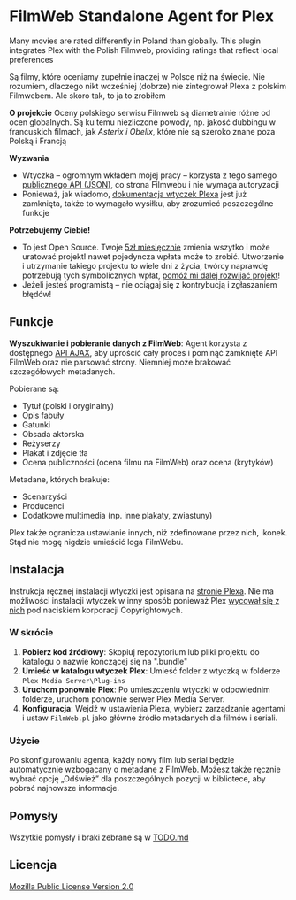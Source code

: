 # FilmWeb Standalone Agent for Plex

Many movies are rated differently in Poland than globally. This plugin integrates Plex with the Polish Filmweb, providing ratings that reflect local preferences

Są filmy, które oceniamy zupełnie inaczej w Polsce niż na świecie. Nie rozumiem, dlaczego nikt wcześniej (dobrze) nie zintegrował Plexa z polskim Filmwebem. Ale skoro tak, to ja to zrobiłem

**O projekcie**
Oceny polskiego serwisu Filmweb są diametralnie różne od ocen globalnych. Są ku temu niezliczone powody, np. jakość dubbingu w francuskich filmach, jak *Asterix i Obelix*, które nie są szeroko znane poza Polską i Francją

**Wyzwania**
- Wtyczka – ogromnym wkładem mojej pracy – korzysta z tego samego [publicznego API (JSON)](DOC_FILMWEB_API.md), co strona Filmwebu i nie wymaga autoryzacji
- Ponieważ, jak wiadomo, [dokumentacja wtyczek Plexa](DOC_PLEX_PLUGINS.md) jest już zamknięta, także to wymagało wysiłku, aby zrozumieć poszczególne funkcje

**Potrzebujemy Ciebie!**
- To jest Open Source. Twoje [5zł miesięcznie](https://buymeacoffee.com/dejniel) zmienia wszytko i może uratować projekt! nawet pojedyncza wpłata może to zrobić. Utworzenie i utrzymanie takiego projektu to wiele dni z życia, twórcy naprawdę potrzebują tych symbolicznych wpłat, [pomóż mi dalej rozwijać projekt](https://buymeacoffee.com/dejniel)!
- Jeżeli jesteś programistą – nie ociągaj się z kontrybucją i zgłaszaniem błędów!


## Funkcje

**Wyszukiwanie i pobieranie danych z FilmWeb**: Agent korzysta z dostępnego [API AJAX](DOC_FILMWEB_API.md), aby uprościć cały proces i pominąć zamknięte API FilmWeb oraz nie parsować strony. Niemniej może brakować szczegółowych metadanych.

Pobierane są:

- Tytuł (polski i oryginalny)
- Opis fabuły
- Gatunki
- Obsada aktorska
- Reżyserzy
- Plakat i zdjęcie tła
- Ocena publiczności (ocena filmu na FilmWeb) oraz ocena (krytyków)

Metadane, których brakuje:

- Scenarzyści
- Producenci
- Dodatkowe multimedia (np. inne plakaty, zwiastuny)

Plex także ogranicza ustawianie innych, niż zdefinowane przez nich, ikonek. Stąd nie mogę nigdzie umieścić loga FilmWebu.

## Instalacja

Instrukcja ręcznej instalacji wtyczki jest opisana na [stronie Plexa](https://support.plex.tv/articles/201187656-how-do-i-manually-install-a-plugin/). Nie ma możliwości instalacji wtyczek w inny sposób ponieważ Plex [wycował się z nich](https://forums.plex.tv/t/discontinuation-of-plugins-watch-later-recommended-and-cloud-sync/312312) pod naciskiem korporacji Copyrightowych.

### W skrócie

1. **Pobierz kod źródłowy**: Skopiuj repozytorium lub pliki projektu do katalogu o nazwie kończącej się na ".bundle"
2. **Umieść w katalogu wtyczek Plex**: Umieść folder z wtyczką w folderze `Plex Media Server\Plug-ins`
3. **Uruchom ponownie Plex**: Po umieszczeniu wtyczki w odpowiednim folderze, uruchom ponownie serwer Plex Media Server.
4. **Konfiguracja**: Wejdź w ustawienia Plexa, wybierz zarządzanie agentami i ustaw `FilmWeb.pl` jako główne źródło metadanych dla filmów i seriali.

### Użycie

Po skonfigurowaniu agenta, każdy nowy film lub serial będzie automatycznie wzbogacany o metadane z FilmWeb. Możesz także ręcznie wybrać opcję „Odśwież” dla poszczególnych pozycji w bibliotece, aby pobrać najnowsze informacje.

## Pomysły

Wszytkie pomysły i braki zebrane są w [TODO.md](TODO.md)

## Licencja

[Mozilla Public License Version 2.0](LICENSE.md)